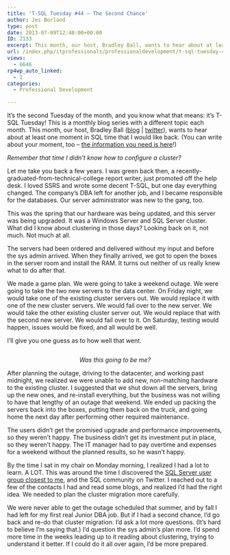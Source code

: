 ```yaml
---
title: 'T-SQL Tuesday #44 – The Second Chance'
author: Jes Borland
type: post
date: 2013-07-09T12:40:00+00:00
ID: 2133
excerpt: This month, our host, Bradley Ball, wants to hear about at least one moment in SQL time that I would like back.
url: /index.php/itprofessionals/professionaldevelopment/t-sql-tuesday-44-the-1/
views:
  - 6646
rp4wp_auto_linked:
  - 1
categories:
  - Professional Development

---
```

[<img style="float: left;" src="/wp-content/uploads/users/grrlgeek/TSQL2sDay150x150.jpg?mtime=1365451350" alt="" />][1]It&#8217;s the second Tuesday of the month, and you know what that means: it&#8217;s T-SQL Tuesday! This is a monthly blog series with a different topic each month. This month, our host, Bradley Ball ([blog][2] | [twitter][3]), wants to hear about at least one moment in SQL time that I would like back. (You can write about your moment, too – [the information you need is here][1]!)

_Remember that time I didn’t know how to configure a cluster?_

Let me take you back a few years. I was green back then, a recently-graduated-from-technical-college report writer, just promoted off the help desk. I loved SSRS and wrote some decent T-SQL, but one day everything changed. The company’s DBA left for another job, and I became responsible for the databases. Our server administrator was new to the gang, too.

This was the spring that our hardware was being updated, and this server was being upgraded. It was a Windows Server and SQL Server cluster. What did I know about clustering in those days? Looking back on it, not much. Not much at all.

The servers had been ordered and delivered without my input and before the sys admin arrived. When they finally arrived, we got to open the boxes in the server room and install the RAM. It turns out neither of us really knew what to do after that.

We made a game plan. We were going to take a weekend outage. We were going to take the two new servers to the data center. On Friday night, we would take one of the existing cluster servers out. We would replace it with one of the new cluster servers. We would fail over to the new server. We would take the other existing cluster server out. We would replace that with the second new server. We would fail over to it. On Saturday, testing would happen, issues would be fixed, and all would be well.

I’ll give you one guess as to how well that went.

<p style="text-align: center;">
  <a href="http://www.flickr.com/photos/balakov/2468552226/in/set-72157594352657197"><img src="/wp-content/uploads/users/grrlgeek/2468552226_0e2637a0dd.jpg?mtime=1373373473" alt="" /></a>
</p>

<p style="text-align: center;">
  <em>Was this going to be me?</em>
</p>

After planning the outage, driving to the datacenter, and working past midnight, we realized we were unable to add new, non-matching hardware to the existing cluster. I suggested that we shut down all the servers, bring up the new ones, and re-install everything, but the business was not willing to have that lengthy of an outage that weekend. We ended up packing the servers back into the boxes, putting them back on the truck, and going home the next day after performing other required maintenance.

The users didn’t get the promised upgrade and performance improvements, so they weren’t happy. The business didn’t get its investment put in place, so they weren’t happy. The IT manager had to pay overtime and expenses for a weekend without the planned results, so he wasn’t happy.

By the time I sat in my chair on Monday morning, I realized I had a lot to learn. A LOT. This was around the time I discovered the [SQL Server user group closest to me][4], and the SQL community on Twitter. I reached out to a few of the contacts I had and read some blogs, and realized I’d had the right idea. We needed to plan the cluster migration more carefully.

We were never able to get the outage scheduled that summer, and by fall I had left for my first real Junior DBA job. But if I had a second chance, I’d go back and re-do that cluster migration. I’d ask a lot more questions. (It’s hard to believe I’m saying that.) I’d question the sys admin’s plan more. I’d spend more time in the weeks leading up to it reading about clustering, trying to understand it better. If I could do it all over again, I’d be more prepared.

 [1]: http://www.sqlballs.com/2013/07/t-sql-tuesday-44-second-chance.html
 [2]: http://www.sqlballs.com/
 [3]: https://twitter.com/SQLBalls
 [4]: http://www.sqlpass.org/PASSChapters/LocalChapters.aspx